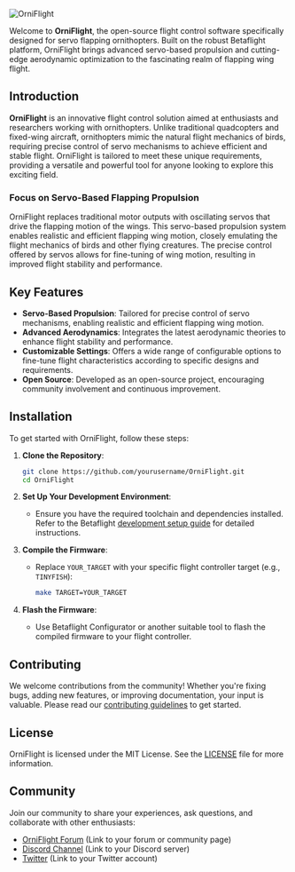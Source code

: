 ![OrniFlight](/orniflight_logo_.png)

Welcome to **OrniFlight**, the open-source flight control software specifically designed for servo flapping ornithopters. Built on the robust Betaflight platform, OrniFlight brings advanced servo-based propulsion and cutting-edge aerodynamic optimization to the fascinating realm of flapping wing flight.

## Introduction

**OrniFlight** is an innovative flight control solution aimed at enthusiasts and researchers working with ornithopters. Unlike traditional quadcopters and fixed-wing aircraft, ornithopters mimic the natural flight mechanics of birds, requiring precise control of servo mechanisms to achieve efficient and stable flight. OrniFlight is tailored to meet these unique requirements, providing a versatile and powerful tool for anyone looking to explore this exciting field.

### Focus on Servo-Based Flapping Propulsion

OrniFlight replaces traditional motor outputs with oscillating servos that drive the flapping motion of the wings. This servo-based propulsion system enables realistic and efficient flapping wing motion, closely emulating the flight mechanics of birds and other flying creatures. The precise control offered by servos allows for fine-tuning of wing motion, resulting in improved flight stability and performance.

## Key Features

- **Servo-Based Propulsion**: Tailored for precise control of servo mechanisms, enabling realistic and efficient flapping wing motion.
- **Advanced Aerodynamics**: Integrates the latest aerodynamic theories to enhance flight stability and performance.
- **Customizable Settings**: Offers a wide range of configurable options to fine-tune flight characteristics according to specific designs and requirements.
- **Open Source**: Developed as an open-source project, encouraging community involvement and continuous improvement.

## Installation

To get started with OrniFlight, follow these steps:

1. **Clone the Repository**:
   ```bash
   git clone https://github.com/yourusername/OrniFlight.git
   cd OrniFlight
   ```

2. **Set Up Your Development Environment**:
   - Ensure you have the required toolchain and dependencies installed. Refer to the Betaflight [development setup guide](https://github.com/betaflight/betaflight/wiki/Building-Betaflight) for detailed instructions.

3. **Compile the Firmware**:
   - Replace `YOUR_TARGET` with your specific flight controller target (e.g., `TINYFISH`):
     ```bash
     make TARGET=YOUR_TARGET
     ```

4. **Flash the Firmware**:
   - Use Betaflight Configurator or another suitable tool to flash the compiled firmware to your flight controller.

## Contributing

We welcome contributions from the community! Whether you're fixing bugs, adding new features, or improving documentation, your input is valuable. Please read our [contributing guidelines](CONTRIBUTING.md) to get started.

## License

OrniFlight is licensed under the MIT License. See the [LICENSE](LICENSE) file for more information.

## Community

Join our community to share your experiences, ask questions, and collaborate with other enthusiasts:
- [OrniFlight Forum](#) (Link to your forum or community page)
- [Discord Channel](#) (Link to your Discord server)
- [Twitter](#) (Link to your Twitter account)
